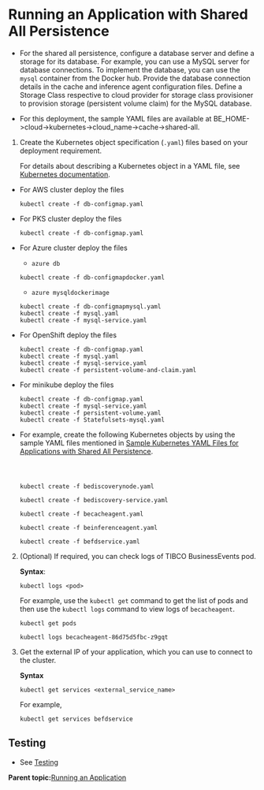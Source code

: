 # Running an Application with Shared All Persistence

* For the shared all persistence, configure a database server and define a storage for its database. For example, you can use a MySQL server for database connections. To implement the database, you can use the `mysql` container from the Docker hub. Provide the database connection details in the cache and inference agent configuration files. Define a Storage Class respective to cloud provider for storage class provisioner to provision storage \(persistent volume claim\) for the MySQL database.

* For this deployment, the sample YAML files are available at BE_HOME->cloud->kubernetes->cloud_name->cache->shared-all.


1.  Create the Kubernetes object specification \(`.yaml`\) files based on your deployment requirement.


    For details about describing a Kubernetes object in a YAML file, see [Kubernetes documentation](https://kubernetes.io/docs/concepts/overview/working-with-objects/kubernetes-objects/). 

* For AWS cluster deploy the files

    ```
    kubectl create -f db-configmap.yaml
    ```
* For PKS cluster deploy the files

    ```
    kubectl create -f db-configmap.yaml
    ```    
* For Azure cluster deploy the files
    * `azure db`

    ```
    kubectl create -f db-configmapdocker.yaml
    ```
    * `azure mysqldockerimage`

    ```
    kubectl create -f db-configmapmysql.yaml
    kubectl create -f mysql.yaml
    kubectl create -f mysql-service.yaml
    ```    

* For OpenShift deploy the files

    ```
    kubectl create -f db-configmap.yaml
    kubectl create -f mysql.yaml
    kubectl create -f mysql-service.yaml
    kubectl create -f persistent-volume-and-claim.yaml
    ```
* For minikube deploy the files

    ```
    kubectl create -f db-configmap.yaml
    kubectl create -f mysql-service.yaml
    kubectl create -f persistent-volume.yaml
    kubectl create -f Statefulsets-mysql.yaml
    ```        

* For example, create the following Kubernetes objects by using the sample YAML files mentioned in [Sample Kubernetes YAML Files for Applications with Shared All Persistence](Sample%20Kubernetes%20Resource%20Files%20for%20Shared%20All%20Storage#).

    ```

    

    kubectl create -f bediscoverynode.yaml

    kubectl create -f bediscovery-service.yaml

    kubectl create -f becacheagent.yaml

    kubectl create -f beinferenceagent.yaml

    kubectl create -f befdservice.yaml
    ```

2.  \(Optional\) If required, you can check logs of TIBCO BusinessEvents pod.

    **Syntax**:

    ```
    kubectl logs <pod>
    ```

    For example, use the `kubectl get` command to get the list of pods and then use the `kubectl logs` command to view logs of `becacheagent`.

    ```
    kubectl get pods

    kubectl logs becacheagent-86d75d5fbc-z9gqt
    ```

3.  Get the external IP of your application, which you can use to connect to the cluster.

    **Syntax**

    ```
    kubectl get services <external_service_name>
    ```

    For example,

    ```
    kubectl get services befdservice
    ```


## Testing

* See [Testing](Testing.md)

**Parent topic:**[Running an Application](Running%20an%20Application)
